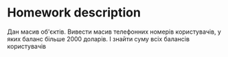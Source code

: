 # Homework description 

Дан масив об'єктів. Вивести масив телефонних номерів користувачів, у яких баланс більше 2000 доларів. 
І знайти суму всіх балансів користувачів